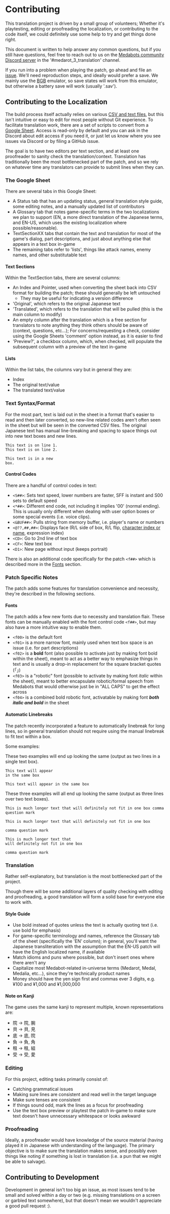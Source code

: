 # Contributing

This translation project is driven by a small group of volunteers; Whether it's playtesting, editing or proofreading the localization, or contributing to the code itself, we could definitely use some help to try and get things done right. 

This document is written to help answer any common questions, but if you still have questions, feel free to reach out to us on the [Medabots community Discord server](https://discord.gg/2qJRzxpk) in the '#medarot_3_translation' channel.

If you run into a problem when playing the patch, go ahead and file an [issue](https://github.com/Medabots/medarot3/issues). We'll need reproduction steps, and ideally would prefer a save. We mainly use the [BGB](https://bgb.bircd.org/) emulator, so save states will work from this emulator, but otherwise a battery save will work (usually '.sav'). 

## Contributing to the Localization

The build process itself actually relies on various [CSV and text files](./text), but this isn't intuitive or easy to edit for most people without Git experience. To facilitate translation work, there are a set of scripts to convert from a [Google Sheet](https://docs.google.com/spreadsheets/d/1XJZ_bkZVklVCpPBEd3UXviA5vkZNPzHpOFxJFbuKX4Q/edit?usp=sharing). Access is read-only by default and you can ask in the Discord about edit access if you need it, or just let us know where you see issues via Discord or by filing a GitHub issue. 

The goal is to have two editors per text section, and at least one proofreader to sanity check the translation/context. Translation has traditionally been the most bottlenecked part of the patch, and so we rely on whatever time any translators can provide to submit lines when they can.

### The Google Sheet

There are several tabs in this Google Sheet:
* A Status tab that has an updating status, general translation style guide, some editing notes, and a manually updated list of contributors
* A Glossary tab that notes game-specific terms in the two localizations we plan to support (EN, a more direct translation of the Japanese terms, and EN-US, which uses the existing localization where possible/reasonable). 
* TextSectionXX tabs that contain the text and translation for most of the game's dialog, part descriptions, and just about anything else that appears in a text box in-game
* The remaining tabs refer to 'lists', things like attack names, enemy names, and other substitutable text

#### Text Sections

Within the TextSection tabs, there are several columns:
* An Index and Pointer, used when converting the sheet back into CSV format for building the patch; these should generally be left untouched
	* They may be useful for indicating a version difference
* 'Original', which refers to the original Japanese text
* 'Translated', which refers to the translation that will be pulled (this is the main column to modify)
* An empty column after the translation which is a free section for translators to note anything they think others should be aware of (context, questions, etc...); For concerns/requesting a check, consider using the Google Sheets 'comment' option instead, as it is easier to find
* 'Preview?', a checkbox column, which, when checked, will populate the subsequent column with a preview of the text in-game

#### Lists

Within the list tabs, the columns vary but in general they are:
* Index
* The original text/value
* The translated text/value 

### Text Syntax/Format

For the most part, text is laid out in the sheet in a format that's easier to read and then later converted, so new-line related codes aren't often seen in the sheet but will be seen in the converted CSV files. The original Japanese text has manual line-breaking and spacing to space things out into new text boxes and new lines.

```
This text is on line 1.
This text is on line 2.

This text is in a new
box.
```

#### Control Codes

There are a handful of control codes in text:

* `<S##>`: Sets text speed, lower numbers are faster, SFF is instant and S00 sets to default speed
* `<*##>`: Different end code, not including it implies '00' (normal ending). This is usually only different when dealing with user option boxes or some special events (i.e. voice clips).
* `<&BUF##>`: Pulls string from memory buffer, i.e. player's name or numbers
* `<@??,##,##>`: Displays face (R/L side of box, R/L flip, [character index or name](./scripts/res/portraits.tbl), expression index)
* `<CD>`: Go to 2nd line of text box
* `<CF>`: New text box
* `<D1>`: New page without input (keeps portrait)

There is also an additional code specifically for the patch `<f##>` which is described more in the [Fonts](#fonts) section.

### Patch Specific Notes

The patch adds some features for translation convenience and necessity, they're described in the following sections.

#### Fonts

The patch adds a few new fonts due to necessity and translation flair. These fonts can be manually enabled with the font control code `<f##>`, but may also have a more intuitive way to enable them.

* `<f00>` is the default font
* `<f01>` is a more narrow font, mainly used when text box space is an issue (i.e. for part descriptions)
* `<f02>` is a **bold** font (also possible to activate just by making font bold within the sheet), meant to act as a better way to emphasize things in text and is usually a drop-in replacement for the square bracket quotes (「」)
* `<f03>` is a "robotic" font (possible to activate by making font *italic* within the sheet), meant to better encapsulate robotic/formal speech from Medabots that would otherwise just be in "ALL CAPS" to get the effect across
* `<f04>` is a combined bold robotic font, activatable by making font ***both italic and bold*** in the sheet

#### Automatic Linebreaks
The patch recently incorporated a feature to automatically linebreak for long lines, so in general translation should not require using the manual linebreak to fit text within a box. 

Some examples:

These two examples will end up looking the same (output as two lines in a single text box).

```
This text will appear
in the same box
```
```
This text will appear in the same box
```

These three examples will all end up looking the same (output as three lines over two text boxes).

```
This is much longer text that will definitely not fit in one box comma question mark
```
```
This is much longer text that will definitely not fit in one box 

comma question mark
```
```
This is much longer text that
will definitely not fit in one box 

comma question mark
```

### Translation

Rather self-explanatory, but translation is the most bottlenecked part of the project. 

Though there will be some additional layers of quality checking with editing and proofreading, a good translation will form a solid base for everyone else to work with.

#### Style Guide

* Use bold instead of quotes unless the text is actually quoting text (i.e. use bold for emphasis)
* For game-specific terminology and names, reference the Glossary tab of the sheet (specifically the 'EN' column); in general, you'll want the Japanese transliteration with the assumption that the EN-US patch will have the English localized name, if available
* Match idioms and puns where possible, but don't insert ones where there aren't any
* Capitalize most Medabot-related in-universe terms (Medarot, Medal, Medalia, etc...), since they're technically product names
* Money should have the yen sign first and commas ever 3 digits, e.g. ¥100 and ¥1,000 and ¥1,000,000

#### Note on Kanji

The game uses the same kanji to represent multiple, known representations are:
* 院 -> 院, 腕
* 貝 -> 貝, 見
* 底 -> 底, 院
* 負 -> 負, 角
* 租 -> 租, 組
* 受 -> 受, 愛

### Editing

For this project, editing tasks primarily consist of:
* Catching grammatical issues
* Making sure lines are consistent and read well in the target language
* Make sure tenses are consistent
* If things sound odd, mark the lines as a focus for proofreading
* Use the text box preview or playtest the patch in-game to make sure text doesn't have unnecessary whitespace or looks awkward

### Proofreading

Ideally, a proofreader would have knowledge of the source material (having played it in Japanese with understanding of the language). The primary objective is to make sure the translation makes sense, and possibly even things like noting if something is lost in translation (i.e. a pun that we might be able to salvage).

## Contributing to Development

Development in general isn't too big an issue, as most issues tend to be small and solved within a day or two (e.g. missing translations on a screen or garbled text somewhere), but that doesn't mean we wouldn't appreciate a good pull request :).
